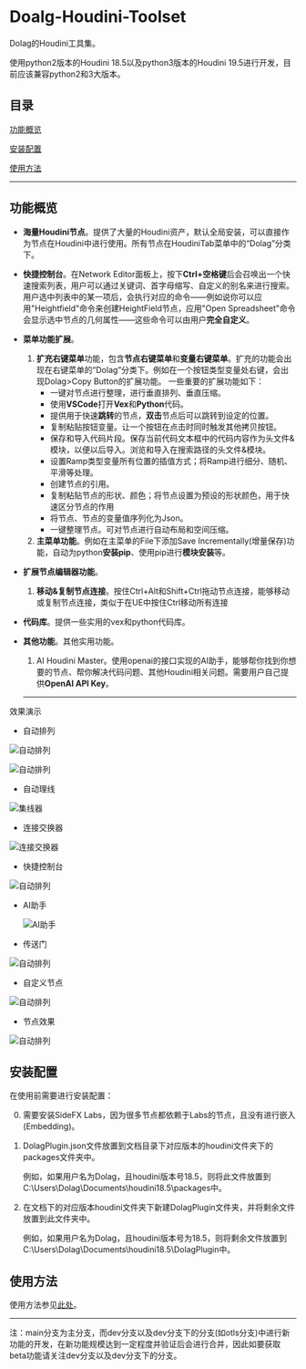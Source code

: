 # Doalg-Houdini-Toolset

Dolag的Houdini工具集。

使用python2版本的Houdini 18.5以及python3版本的Houdini 19.5进行开发，目前应该兼容python2和3大版本。

## 目录

[功能概览](#功能概览)

[安装配置](#安装配置)

[使用方法](#使用方法)

---

## 功能概览

+ **海量Houdini节点**。提供了大量的Houdini资产，默认全局安装，可以直接作为节点在Houdini中进行使用。所有节点在HoudiniTab菜单中的“Dolag”分类下。

- **快捷控制台**。在Network Editor面板上，按下**Ctrl+空格键**后会召唤出一个快速搜索列表，用户可以通过关键词、首字母缩写、自定义的别名来进行搜索。用户选中列表中的某一项后，会执行对应的命令——例如说你可以应用"Heightfield"命令来创建HeightField节点，应用"Open Spreadsheet"命令会显示选中节点的几何属性——这些命令可以由用户**完全自定义**。

- **菜单功能扩展**。
    1. **扩充右键菜单**功能，包含**节点右键菜单**和**变量右键菜单**。扩充的功能会出现在右键菜单的“Dolag”分类下。例如在一个按钮类型变量处右键，会出现Dolag>Copy Button的扩展功能。 一些重要的扩展功能如下：
        - 一键对节点进行整理，进行垂直排列、垂直压缩。
        - 使用**VSCode**打开**Vex**和**Python**代码。
        - 提供用于快速**跳转**的节点，**双击**节点后可以跳转到设定的位置。
        - 复制粘贴按钮变量。让一个按钮在点击时同时触发其他拷贝按钮。
        - 保存和导入代码片段。保存当前代码文本框中的代码内容作为头文件&模块，以便以后导入。浏览和导入在搜索路径的头文件&模块。
        - 设置Ramp类型变量所有位置的插值方式；将Ramp进行细分、随机、平滑等处理。
        - 创建节点的引用。
        - 复制粘贴节点的形状、颜色；将节点设置为预设的形状颜色，用于快速区分节点的作用
        - 将节点、节点的变量值序列化为Json。
        - 一键整理节点。可对节点进行自动布局和空间压缩。
    2. **主菜单功能**。例如在主菜单的File下添加Save Incrementally(增量保存)功能，自动为python**安装pip**、使用pip进行**模块安装**等。

- **扩展节点编辑器功能**。

    1. **移动&复制节点连接**。按住Ctrl+Alt和Shift+Ctrl拖动节点连接，能够移动或复制节点连接，类似于在UE中按住Ctrl移动所有连接

- **代码库**。提供一些实用的vex和python代码库。

- **其他功能**。其他实用功能。

    1. AI Houdini Master。使用openai的接口实现的AI助手，能够帮你找到你想要的节点、帮你解决代码问题、其他Houdini相关问题。需要用户自己提供**OpenAI API Key**。

    ---

效果演示

+ 自动排列

![自动排列](img/自动排列0.gif)

![自动排列](img/自动排列1.gif)

+ 自动理线

![集线器](img/集线器.gif)

+ 连接交换器

![连接交换器](img/连接交换器.gif)

+ 快捷控制台

![自动排列](img/快捷控制台.gif)

+ AI助手

  ![AI助手](img/AI助手.gif)

+ 传送门

![自动排列](img/传送门.gif)

+ 自定义节点

![自动排列](img/节点.png)

+ 节点效果

![自动排列](img/效果一览.png)

## 安装配置

在使用前需要进行安装配置：

0. 需要安装SideFX Labs，因为很多节点都依赖于Labs的节点，且没有进行嵌入(Embedding)。

1. DolagPlugin.json文件放置到文档目录下对应版本的houdini文件夹下的packages文件夹中。

   例如，如果用户名为Dolag，且houdini版本号18.5，则将此文件放置到C:\Users\Dolag\Documents\houdini18.5\packages中。

2. 在文档下的对应版本houdini文件夹下新建DolagPlugin文件夹，并将剩余文件放置到此文件夹中。

   例如，如果用户名为Dolag，且houdini版本号为18.5，则将剩余文件放置到C:\Users\Dolag\Documents\houdini18.5\DolagPlugin中。

## 使用方法

使用方法参见[此处](http://www.vis.dolag.work/houdini-toolset/)。

---

注：main分支为主分支，而dev分支以及dev分支下的分支(如otls分支)中进行新功能的开发，在新功能规模达到一定程度并验证后会进行合并，因此如要获取beta功能请关注dev分支以及dev分支下的分支。
